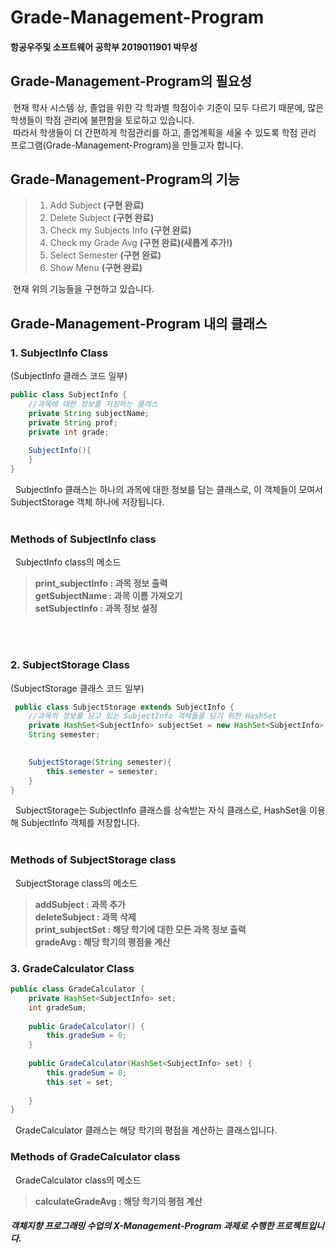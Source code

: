 # Grade-Management-Program
#### 항공우주및 소프트웨어 공학부 2019011901 박무성
## Grade-Management-Program의 필요성
&nbsp;현재 학사 시스템 상, 졸업을 위한 각 학과별 학점이수 기준이 모두 다르기 때문에, 많은 학생들이 학점 관리에 불편함을 토로하고 있습니다.<br>
&nbsp;따라서 학생들이 더 간편하게 학점관리를 하고, 졸업계획을 세울 수 있도록 학점 관리 프로그램(Grade-Management-Program)을 만들고자 합니다.
 
## Grade-Management-Program의 기능
 
 >1. Add Subject **(구현 완료)**
 >2. Delete Subject **(구현 완료)**
 >3. Check my Subjects Info **(구현 완료)**
 >4. Check my Grade Avg **(구현 완료)(새롭게 추가!)**
 >5. Select Semester **(구현 완료)**
 >6. Show Menu **(구현 완료)**
 
 &nbsp;현재 위의 기능들을 구현하고 있습니다.

## Grade-Management-Program 내의 클래스
### 1. SubjectInfo Class
(SubjectInfo 클래스 코드 일부)
```java
public class SubjectInfo {
	//과목에 대한 정보를 저장하는 클래스
	private String subjectName;
	private String prof;
	private int grade;
	
	SubjectInfo(){
	}
}

```
&nbsp; SubjectInfo 클래스는 하나의 과목에 대한 정보를 담는 클래스로, 이 객체들이 모여서 SubjectStorage 객체 하나에 저장됩니다.<br>&nbsp;
### Methods of SubjectInfo class
&nbsp; SubjectInfo class의 메소드 <br>

>**print_subjectInfo : 과목 정보 출력**<br>
>**getSubjectName : 과목 이름 가져오기**<br>
>**setSubjectInfo : 과목 정보 설정**<br>
<br>
<br>

### 2. SubjectStorage Class
(SubjectStorage 클래스 코드 일부)
```java
 public class SubjectStorage extends SubjectInfo {
	//과목의 정보를 담고 있는 SubjectInfo 객체들을 담기 위한 HashSet
	private HashSet<SubjectInfo> subjectSet = new HashSet<SubjectInfo>();
	String semester;

	
	SubjectStorage(String semester){
		this.semester = semester;
	}
}
```
&nbsp; SubjectStorage는 SubjectInfo 클래스를 상속받는 자식 클래스로, HashSet을 이용해 SubjectInfo 객체를 저장합니다.<br>&nbsp;

### Methods of SubjectStorage class
&nbsp; SubjectStorage class의 메소드 <br>

>**addSubject : 과목 추가**<br>
>**deleteSubject : 과목 삭제**<br>
>**print_subjectSet : 해당 학기에 대한 모든 과목 정보 출력**<br>
>**gradeAvg : 해당 학기의 평점을 계산**<br>

### 3. GradeCalculator Class
```java
public class GradeCalculator {
	private HashSet<SubjectInfo> set;
	int gradeSum;
	
	public GradeCalculator() {
		this.gradeSum = 0;
	}
	
	public GradeCalculator(HashSet<SubjectInfo> set) {
		this.gradeSum = 0;
		this.set = set;
		
	}
}

```
&nbsp; GradeCalculator 클래스는 해당 학기의 평점을 계산하는 클래스입니다.<br>
### Methods of GradeCalculator class
&nbsp; GradeCalculator class의 메소드 <br>

>**calculateGradeAvg : 해당 학기의 평점 계산**<br>

#### *객체지향 프로그래밍 수업의 X-Management-Program 과제로 수행한 프로젝트입니다.*
